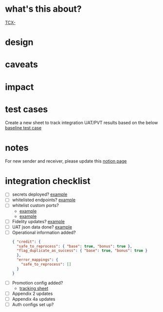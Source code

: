 # what's this about?
[TCX-](https://kaligo.atlassian.net/browse/TCX-)

# design



# caveats



# impact
<!-- Does this PR have changes which rely on the credit internal_information?
Check if we need to reload the attributes in the sender and if it will affect bonus credit -->


# test cases
Create a new sheet to track integration UAT/PVT results based on the below
[baseline test case](https://docs.google.com/spreadsheets/d/1fdC2ORWBOZAi8FBdTrH_HTiCy2OudPniJuVG6jCCld8/edit?gid=1468307557#gid=1468307557)



# notes
For new sender and receiver, please update this [notion page](https://www.notion.so/kaligo/API-Loyalty-Programs-Reprocessable-a2374a0620b94daab6aa466cf1800112)

# integration checklist
- [ ] secrets deployed? [example](https://github.com/Kaligo/devops/pull/9228)
- [ ] whitelisted endpoints? [example](https://github.com/Kaligo/devops/pull/9499)
- [ ] whitelist custom ports? 
  - [example](https://github.com/Kaligo/devops/pull/8151)
  - [example](https://github.com/Kaligo/devops/pull/9497)
- [ ] Fidelity updates? [example](https://github.com/Kaligo/fidelity/pull/72)
- [ ] UAT json data done? [example](https://github.com/Kaligo/transfer_connect/pull/4241)
- [ ] Operational information added?
  ```json
  { "credit": {
    "safe_to_reprocess": { "base": true, "bonus": true },
    "flag_duplicate_as_success": { "base": true, "bonus": true }
    },
    "error_mappings": {
      "safe_to_reprocess": []
    }
  }
  ```
- [ ] Promotion config added?
  - [tracking sheet](https://docs.google.com/spreadsheets/d/1_ImougipiX7l1AEGHXkFao9liYzrCyC1POG3NotMheU/edit?gid=684298734#gid=684298734)
- [ ] Appendix 2 updates
- [ ] Appendix 4a updates
- [ ] Auth configs set up?
